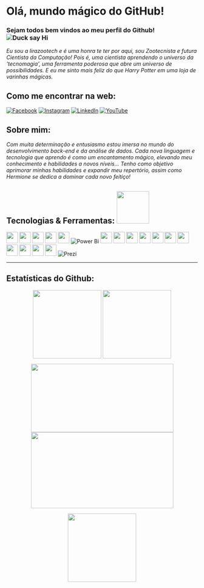 <!DOCTYPE html>
<html>
  <head>
    <meta charset="UTF-8">
  </head>
  <body>
    <h1>Olá, mundo mágico do GitHub!</h1>
    
### Sejam todos bem vindos ao meu perfil do Github! ![Duck say Hi](https://media.giphy.com/media/26gslMAdctNhu6YnK/giphy.gif?cid=790b7611w8oxncd2arwp4amzu8d71w5yifi6rexaqo8r90hg&ep=v1_stickers_search&rid=giphy.gif&ct=s "This is a sample image.")

*Eu sou a lirazootech e é uma honra te ter por aqui, sou Zootecnista e futura Cientista da Computação! Pois é, uma cientista aprendendo o universo da 'tecnomagia', uma ferramenta poderosa que abre um universo de possibilidades. E eu me sinto mais feliz do que Harry Potter em uma loja de varinhas mágicas.*
## Como me encontrar na web:
<div>

[![Facebook](https://img.shields.io/badge/Facebook-%231877F2.svg?logo=Facebook&logoColor=white)](https://facebook.com/https://www.facebook.com/thayslirav/) [![Instagram](https://img.shields.io/badge/Instagram-%23E4405F.svg?logo=Instagram&logoColor=white)](https://instagram.com/https://www.instagram.com/lirazootech/) [![LinkedIn](https://img.shields.io/badge/LinkedIn-%230077B5.svg?logo=linkedin&logoColor=white)](https://linkedin.com/in/https://www.linkedin.com/in/lirazootech/) [![YouTube](https://img.shields.io/badge/YouTube-%23FF0000.svg?logo=YouTube&logoColor=white)](https://youtube.com/@https://www.youtube.com/@lirazootech) 

## Sobre mim:
*Com muita determinação e entusiasmo estou imersa no mundo do desenvolvimento back-end e da análise de dados. Cada nova linguagem e tecnologia que aprendo é como um encantamento mágico, elevando meu conhecimento e habilidades a novos níveis...*
*Tenho como objetivo aprimorar minhas habilidades e expandir meu repertório, assim como Hermione se dedica a dominar cada novo feitiço!*

## Tecnologias & Ferramentas: <img src="https://media.giphy.com/media/WT9chy8AxXeexEUjWR/giphy.gif?cid=790b7611wuw0t9c5kcff08xqfazb0igzenxij44wy86sb2rj&ep=v1_stickers_search&rid=giphy.gif&ct=s" width="85" height="85"/>

<img loading="lazy" src="https://cdn.jsdelivr.net/gh/devicons/devicon@latest/icons/dotnetcore/dotnetcore-original.svg" width="30" height="30"/> <img loading="lazy" src="https://cdn.jsdelivr.net/gh/devicons/devicon@latest/icons/csharp/csharp-plain.svg" width="30" height="30"/> <img loading="lazy" src="https://cdn.jsdelivr.net/gh/devicons/devicon@latest/icons/docker/docker-original.svg" width="30" height="30"/>
<img loading="lazy" src="https://cdn.jsdelivr.net/gh/devicons/devicon@latest/icons/python/python-original.svg" width="30" height="30"/> <img loading="lazy" src="https://cdn.jsdelivr.net/gh/devicons/devicon@latest/icons/azuresqldatabase/azuresqldatabase-original.svg" width="30" height="30"/> ![Power Bi](https://img.shields.io/badge/power_bi-F2C811?style=for-the-badge&logo=powerbi&logoColor=black) <img loading="lazy" src="https://cdn.jsdelivr.net/gh/devicons/devicon@latest/icons/html5/html5-original.svg" width="30" height="30"/> <img loading="lazy" src="https://cdn.jsdelivr.net/gh/devicons/devicon@latest/icons/css3/css3-original.svg" width="30" height="30"/> <img loading="lazy" src="https://cdn.jsdelivr.net/gh/devicons/devicon@latest/icons/javascript/javascript-original.svg" width="30" height="30"/> <img loading="lazy" src="https://cdn.jsdelivr.net/gh/devicons/devicon@latest/icons/git/git-original.svg" width="30" height="30"/> <img loading="lazy" src="https://cdn.jsdelivr.net/gh/devicons/devicon@latest/icons/githubcodespaces/githubcodespaces-original.svg" width="30" height="30"/> <img loading="lazy" src="https://cdn.jsdelivr.net/gh/devicons/devicon@latest/icons/powershell/powershell-original.svg" width="30" height="30"/> <img loading="lazy" src="https://cdn.jsdelivr.net/gh/devicons/devicon/icons/linux/linux-original.svg" width="30" height="30"/> <img loading="lazy" src="https://cdn.jsdelivr.net/gh/devicons/devicon@latest/icons/canva/canva-original.svg" width="30" height="30"/> <img loading="lazy" src="https://cdn.jsdelivr.net/gh/devicons/devicon@latest/icons/figma/figma-original.svg" width="30" height="30"/> <img loading="lazy" src="https://cdn.jsdelivr.net/gh/devicons/devicon@latest/icons/trello/trello-original.svg" width="30" height="30"/> <img loading="lazy" src="https://cdn.jsdelivr.net/gh/devicons/devicon@latest/icons/notion/notion-original.svg" width="30" height="30"/> ![Prezi](https://img.shields.io/badge/Prezi-%23000000.svg?style=for-the-badge&logo=Prezi&logoColor=white)


---
## Estatísticas do Github:

<p align="center"><img align="center" loading="lazy" src="https://media.giphy.com/media/paTz7UZbPfTZFRYnnB/giphy.gif?cid=790b7611bodrxeehuplu1x49i1rjf31vq6okb7zpk3de969i&ep=v1_stickers_search&rid=giphy.gif&ct=s" width="180" height="180em"/> <img loading="lazy" align="center" height="180em" src="https://github-readme-stats.vercel.app/api/top-langs/?username=lirazootech&theme=vision-friendly-dark&hide_border=false&include_all_commits=false&count_private=false&layout=compact"/>
<a href="https://github.com/lirazootech">  
<p align="center"><img loading="lazy" width="375" height="180em" src="https://github-readme-stats.vercel.app/api?username=lirazootech&theme=vision-friendly-dark&hide_border=false&include_all_commits=false&count_private=false"/> <img loading="lazy" width="375" height="200em" src="https://github-readme-streak-stats.herokuapp.com/?user=lirazootech&theme=vision-friendly-dark&hide_border=false"/>
<p align="center"><img loading="lazy" align="center" height="180em" src="https://github-contributor-stats.vercel.app/api?username=lirazootech&limit=5&theme=vision-friendly-dark&combine_all_yearly_contributions=true"/>
</div>
  </body>
</html>
